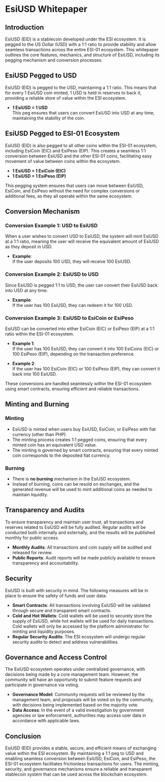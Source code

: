 # EsiUSD Whitepaper

## Introduction

EsiUSD (EID) is a stablecoin developed under the ESI ecosystem. It is pegged to the US Dollar (USD) with a 1:1 ratio to provide stability and allow seamless transactions across the entire ESI-01 ecosystem. This whitepaper outlines the core features, mechanics, and structure of EsiUSD, including its pegging mechanism and conversion processes.

## EsiUSD Pegged to USD

EsiUSD (EID) is pegged to the USD, maintaining a 1:1 ratio. This means that for every 1 EsiUSD coin minted, 1 USD is held in reserves to back it, providing a reliable store of value within the ESI ecosystem.

- **1 EsiUSD = 1 USD**  
  This peg ensures that users can convert EsiUSD into USD at any time, maintaining the stability of the coin.

## EsiUSD Pegged to ESI-01 Ecosystem

EsiUSD (EID) is also pegged to all other coins within the ESI-01 ecosystem, including EsiCoin (EIC) and EsiPeso (EIP). This creates a seamless 1:1 conversion between EsiUSD and the other ESI-01 coins, facilitating easy movement of value between coins within the ecosystem.

- **1 EsiUSD = 1 EsiCoin (EIC)**
- **1 EsiUSD = 1 EsiPeso (EIP)**

This pegging system ensures that users can move between EsiUSD, EsiCoin, and EsiPeso without the need for complex conversions or additional fees, as they all operate within the same ecosystem.

## Conversion Mechanism

### Conversion Example 1: USD to EsiUSD

When a user wishes to convert USD to EsiUSD, the system will mint EsiUSD at a 1:1 ratio, meaning the user will receive the equivalent amount of EsiUSD as they deposit in USD.

- **Example**:  
  If the user deposits 100 USD, they will receive 100 EsiUSD.

### Conversion Example 2: EsiUSD to USD

Since EsiUSD is pegged 1:1 to USD, the user can convert their EsiUSD back into USD at any time.

- **Example**:  
  If the user has 100 EsiUSD, they can redeem it for 100 USD.

### Conversion Example 3: EsiUSD to EsiCoin or EsiPeso

EsiUSD can be converted into either EsiCoin (EIC) or EsiPeso (EIP) at a 1:1 ratio within the ESI-01 ecosystem.

- **Example 1**:  
  If the user has 100 EsiUSD, they can convert it into 100 EsiCoins (EIC) or 100 EsiPeso (EIP), depending on the transaction preference.
  
- **Example 2**:  
  If the user has 100 EsiCoin (EIC) or 100 EsiPeso (EIP), they can convert it back into 100 EsiUSD.

These conversions are handled seamlessly within the ESI-01 ecosystem using smart contracts, ensuring efficient and reliable transactions.

## Minting and Burning

### Minting

- EsiUSD is minted when users buy EsiUSD, EsiCoin, or EsiPeso with fiat currency (other than PHP).
- The minting process creates 1:1 pegged coins, ensuring that every minted coin has an equivalent USD value.
- The minting is governed by smart contracts, ensuring that every minted coin corresponds to the deposited fiat currency.

### Burning

- There is **no burning** mechanism in the EsiUSD ecosystem.
- Instead of burning, coins can be resold on exchanges, and the generated revenue will be used to mint additional coins as needed to maintain liquidity.

## Transparency and Audits

To ensure transparency and maintain user trust, all transactions and reserves related to EsiUSD will be fully audited. Regular audits will be conducted both internally and externally, and the results will be published monthly for public access.

- **Monthly Audits**: All transactions and coin supply will be audited and released for review.
- **Public Reports**: Audit reports will be made publicly available to ensure transparency and accountability.

## Security

EsiUSD is built with security in mind. The following measures will be in place to ensure the safety of funds and user data:

- **Smart Contracts**: All transactions involving EsiUSD will be validated through secure and transparent smart contracts.
- **Cold and Hot Wallets**: Cold wallets will be used to securely store the supply of EsiUSD, while hot wallets will be used for daily transactions. Cold wallets will only be accessed by the platform administrator for minting and liquidity purposes.
- **Regular Security Audits**: The ESI ecosystem will undergo regular security audits to detect and address vulnerabilities.

## Governance and Access Control

The EsiUSD ecosystem operates under centralized governance, with decisions being made by a core management team. However, the community will have an opportunity to submit feature requests and participate in governance via voting.

- **Governance Model**: Community requests will be reviewed by the management team, and proposals will be voted on by the community, with decisions being implemented based on the majority vote.
- **Data Access**: In the event of a valid investigation by government agencies or law enforcement, authorities may access user data in accordance with applicable laws.

## Conclusion

EsiUSD (EID) provides a stable, secure, and efficient means of exchanging value within the ESI ecosystem. By maintaining a 1:1 peg to USD and enabling seamless conversion between EsiUSD, EsiCoin, and EsiPeso, the ESI-01 ecosystem facilitates frictionless transactions for users. The minting, security, and governance mechanisms ensure a reliable and transparent stablecoin system that can be used across the blockchain ecosystem.
